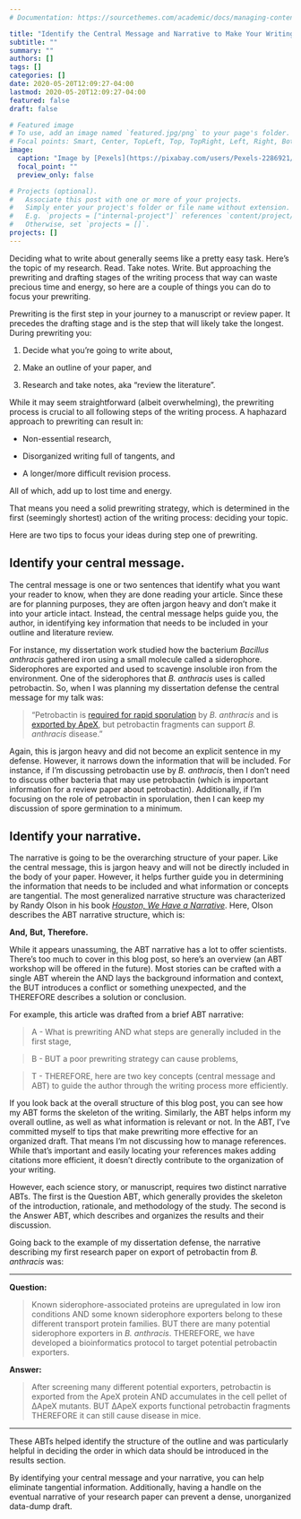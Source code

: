 ```yaml
---
# Documentation: https://sourcethemes.com/academic/docs/managing-content/

title: "Identify the Central Message and Narrative to Make Your Writing Process More Effective"
subtitle: ""
summary: ""
authors: []
tags: []
categories: []
date: 2020-05-20T12:09:27-04:00
lastmod: 2020-05-20T12:09:27-04:00
featured: false
draft: false

# Featured image
# To use, add an image named `featured.jpg/png` to your page's folder.
# Focal points: Smart, Center, TopLeft, Top, TopRight, Left, Right, BottomLeft, Bottom, BottomRight.
image:
  caption: "Image by [Pexels](https://pixabay.com/users/Pexels-2286921/?utm_source=link-attribution&amp;utm_medium=referral&amp;utm_campaign=image&amp;utm_content=1284248) from [Pixabay](https://pixabay.com/?utm_source=link-attribution&amp;utm_medium=referral&amp;utm_campaign=image&amp;utm_content=1284248)"
  focal_point: ""
  preview_only: false

# Projects (optional).
#   Associate this post with one or more of your projects.
#   Simply enter your project's folder or file name without extension.
#   E.g. `projects = ["internal-project"]` references `content/project/deep-learning/index.md`.
#   Otherwise, set `projects = []`.
projects: []
---
```


Deciding what to write about generally seems like a pretty easy task. Here’s the topic of my research. Read. Take notes. Write. But approaching the prewriting and drafting stages of the writing process that way can waste precious time and energy, so here are a couple of things you can do to focus your prewriting. 

Prewriting is the first step in your journey to a manuscript or review paper. It precedes the drafting stage and is the step that will likely take the longest. During prewriting you:

1. Decide what you’re going to write about,

1. Make an outline of your paper, and

1. Research and take notes, aka “review the literature”.

While it may seem straightforward (albeit overwhelming), the prewriting process is crucial to all following steps of the writing process. A haphazard approach to prewriting can result in:

* Non-essential research,

* Disorganized writing full of tangents, and

* A longer/more difficult revision process.

All of which, add up to lost time and energy.

That means you need a solid prewriting strategy, which is determined in the first (seemingly shortest) action of the writing process: deciding your topic.

Here are two tips to focus your ideas during step one of prewriting.

## Identify your central message.

The central message is one or two sentences that identify what you want your reader to know, when they are done reading your article. Since these are for planning purposes, they are often jargon heavy and don’t make it into your article intact. Instead, the central message helps guide you, the author, in identifying key information that needs to be included in your outline and literature review. 

For instance, my dissertation work studied how the bacterium _Bacillus anthracis_ gathered iron using a small molecule called a siderophore. Siderophores are exported and used to scavenge insoluble iron from the environment. One of the siderophores that _B. anthracis_ uses is called petrobactin. So, when I was planning my dissertation defense the central message for my talk was:

> “Petrobactin is [required for rapid sporulation](https://mbio.asm.org/content/9/6/e02079-18.abstract) by _B. anthracis_ and is [exported by ApeX](https://mbio.asm.org/content/8/5/e01238-17.short), but petrobactin fragments can support _B. anthracis_ disease.”

Again, this is jargon heavy and did not become an explicit sentence in my defense. However, it narrows down the information that will be included. For instance, if I’m discussing petrobactin use by _B. anthracis_, then I don’t need to discuss other bacteria that may use petrobactin (which is important information for a review paper about petrobactin). Additionally, if I’m focusing on the role of petrobactin in sporulation, then I can keep my discussion of spore germination to a minimum.

## Identify your narrative.

The narrative is going to be the overarching structure of your paper. Like the central message, this is jargon heavy and will not be directly included in the body of your paper. However, it helps further guide you in determining the information that needs to be included and what information or concepts are tangential. The most generalized narrative structure was characterized by Randy Olson in his book [_Houston, We Have a Narrative_](https://press.uchicago.edu/ucp/books/book/chicago/H/bo21174162.html). Here, Olson describes the ABT narrative structure, which is:

**And,**
**But,**
**Therefore.**

While it appears unassuming, the ABT narrative has a lot to offer scientists. There’s too much to cover in this blog post, so here’s an overview (an ABT workshop will be offered in the future). Most stories can be crafted with a single ABT wherein the AND lays the background information and context, the BUT introduces a conflict or something unexpected, and the THEREFORE describes a solution or conclusion.

For example, this article was drafted from a brief ABT narrative:

> A - What is prewriting AND what steps are generally included in the first stage,

> B - BUT a poor prewriting strategy can cause problems,

> T - THEREFORE, here are two key concepts (central message and ABT) to guide the author through the writing process more efficiently.

If you look back at the overall structure of this blog post, you can see how my ABT forms the skeleton of the writing. Similarly, the ABT helps inform my overall outline, as well as what information is relevant or not. In the ABT, I’ve committed myself to tips that make prewriting more effective for an organized draft. That means I’m not discussing how to manage references. While that’s important and easily locating your references makes adding citations more efficient, it doesn’t directly contribute to the organization of your writing.  

However, each science story, or manuscript, requires two distinct narrative ABTs. The first is the Question ABT, which generally provides the skeleton of the introduction, rationale, and methodology of the study. The second is the Answer ABT, which describes and organizes the results and their discussion. 

Going back to the example of my dissertation defense, the narrative describing my first research paper on export of petrobactin from _B. anthracis_ was:

-----------------------

**Question:**

>Known siderophore-associated proteins are upregulated in low iron conditions AND some known siderophore exporters belong to these different transport protein families. BUT there are many potential siderophore exporters in _B. anthracis_. THEREFORE, we have developed a bioinformatics protocol to target potential petrobactin exporters.

**Answer:**

>After screening many different potential exporters, petrobactin is exported from the ApeX protein AND accumulates in the cell pellet of ΔApeX mutants. BUT ΔApeX exports functional petrobactin fragments THEREFORE it can still cause disease in mice.

----------------------

These ABTs helped identify the structure of the outline and was particularly helpful in deciding the order in which data should be introduced in the results section.

By identifying your central message and your narrative, you can help eliminate tangential information. Additionally, having a handle on the eventual narrative of your research paper can prevent a dense, unorganized data-dump draft.
